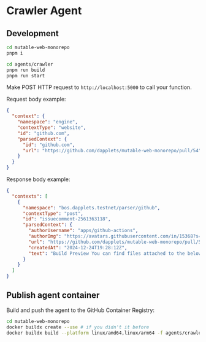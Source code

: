 # Crawler Agent

## Development

```sh
cd mutable-web-monorepo
pnpm i

cd agents/crawler
pnpm run build
pnpm run start
```

Make POST HTTP request to `http://localhost:5000` to call your function.

Request body example:

```json
{
  "context": {
    "namespace": "engine",
    "contextType": "website",
    "id": "github.com",
    "parsedContext": {
      "id": "github.com",
      "url": "https://github.com/dapplets/mutable-web-monorepo/pull/54"
    }
  }
}
```

Response body example:

```json
{
  "contexts": [
    {
      "namespace": "bos.dapplets.testnet/parser/github",
      "contextType": "post",
      "id": "issuecomment-2561363118",
      "parsedContext": {
        "authorUsername": "apps/github-actions",
        "authorImg": "https://avatars.githubusercontent.com/in/15368?s=80&v=4",
        "url": "https://github.com/dapplets/mutable-web-monorepo/pull/54#issuecomment-2561363118",
        "createdAt": "2024-12-24T19:28:12Z",
        "text": "Build Preview You can find files attached to the below linked Workflow Run URL (Logs). Please note that files only stay for around 90 days! Name Link Commit ed99bfd Logs https://github.com/dapplets/mutable-web-monorepo/actions/runs/12485503246 Extension Build https://github.com/dapplets/mutable-web-monorepo/suites/32419971986/artifacts/2360050429"
      }
    }
  ]
}
```

## Publish agent container

Build and push the agent to the GitHub Container Registry:

```sh
cd mutable-web-monorepo
docker buildx create --use # if you didn't it before
docker buildx build --platform linux/amd64,linux/arm64 -f agents/crawler/Dockerfile . --tag ghcr.io/dapplets/crawler-agent:latest --push
```
